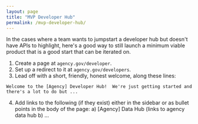 ```yaml
---
layout: page
title: "MVP Developer Hub"
permalink: /mvp-developer-hub/
---
```


In the cases where a team wants to jumpstart a developer hub but doesn't have APIs to highlight, here's a good way to still launch a minimum viable product that is a good start that can be iterated on.  

1) Create a page at `agency.gov/developer`.  
2) Set up a redirect to it at `agency.gov/developers`.  
3) Lead off with a short, friendly, honest welcome, along these lines:  

````
Welcome to the [Agency] Developer Hub!  We're just getting started and there's a lot to do but ...

````

4) Add links to the following (if they exist) either in the sidebar or as bullet points in the body of the page: 
  a) [Agency] Data Hub (links to agency data hub 
  b) ...
